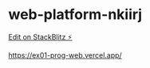 # web-platform-nkiirj

[Edit on StackBlitz ⚡️](https://stackblitz.com/edit/web-platform-nkiirj)

https://ex01-prog-web.vercel.app/